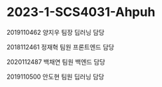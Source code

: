 # 2023-1-SCS4031-Ahpuh
2019110462 양지우 팀장 딥러닝 담당

2018112461 정재혁 팀원 프론트엔드 담당

2020112487 백채연 팀원 백엔드 담당

2019110500 안도현 팀원 딥러닝 담당